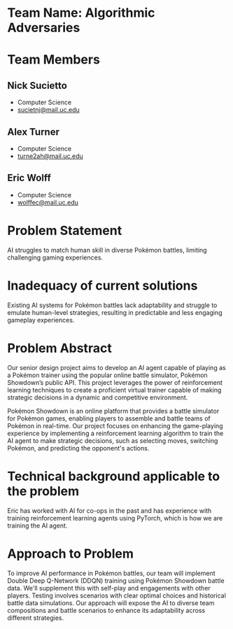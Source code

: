 # Team Name: Algorithmic Adversaries

# Team Members
## Nick Sucietto
- Computer Science
- sucietnj@mail.uc.edu
## Alex Turner
- Computer Science
- turne2ah@mail.uc.edu
## Eric Wolff
- Computer Science
- wolffec@mail.uc.edu

# Problem Statement
AI struggles to match human skill in diverse Pokémon battles, limiting challenging gaming experiences.

# Inadequacy of current solutions
Existing AI systems for Pokémon battles lack adaptability and struggle to emulate human-level strategies, resulting in predictable and less engaging gameplay experiences.

# Problem Abstract
Our senior design project aims to develop an AI agent capable of playing as a Pokémon trainer using the popular online battle simulator, Pokémon Showdown’s public API. This project leverages the power of reinforcement learning techniques to create a proficient virtual trainer capable of making strategic decisions in a dynamic and competitive environment.

Pokémon Showdown is an online platform that provides a battle simulator for Pokémon games, enabling players to assemble and battle teams of Pokémon in real-time. Our project focuses on enhancing the game-playing experience by implementing a reinforcement learning algorithm to train the AI agent to make strategic decisions, such as selecting moves, switching Pokémon, and predicting the opponent's actions.

# Technical background applicable to the problem
Eric has worked with AI for co-ops in the past and has experience with training reinforcement learning agents using 
PyTorch, which is how we are training the AI agent.

# Approach to Problem
To improve AI performance in Pokémon battles, our team will implement Double Deep Q-Network (DDQN) training using Pokémon Showdown battle data. We'll supplement this with self-play and engagements with other players. Testing involves scenarios with clear optimal choices and historical battle data simulations. Our approach will expose the AI to diverse team compositions and battle scenarios to enhance its adaptability across different strategies.
